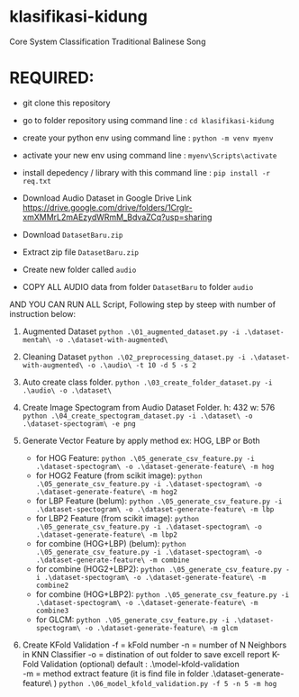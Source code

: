 # klasifikasi-kidung
Core System Classification Traditional Balinese Song

# REQUIRED:
- git clone this repository
- go to folder repository using command line : ```cd klasifikasi-kidung```
- create your python env using command line : ```python -m venv myenv```
- activate your new env using command line : ```myenv\Scripts\activate```
- install depedency / library with this command line : ```pip install -r req.txt```

- Download Audio Dataset in Google Drive Link https://drive.google.com/drive/folders/1Crglr-xmXMMrL2mAEzydWRmM_BdvaZCq?usp=sharing 
- Download ```DatasetBaru.zip```
- Extract zip file ```DatasetBaru.zip```
- Create new folder called ```audio```
- COPY ALL AUDIO data from folder ```DatasetBaru``` to folder ```audio```

AND YOU CAN RUN ALL Script, Following step by steep with number of instruction below:

1. Augmented Dataset
    ```python .\01_augmented_dataset.py -i .\dataset-mentah\ -o .\dataset-with-augmented\```

2. Cleaning Dataset
    ```python .\02_preprocessing_dataset.py -i .\dataset-with-augmented\ -o .\audio\ -t 10 -d 5 -s 2```

3.  Auto create class folder.
    ```python .\03_create_folder_dataset.py -i .\audio\ -o .\dataset\```

4. Create Image Spectogram from Audio Dataset Folder.
    h: 432
    w: 576
    ```python .\04_create_spectogram_dataset.py -i .\dataset\ -o .\dataset-spectogram\ -e png```

5. Generate Vector Feature by apply method ex: HOG, LBP or Both 
    * for HOG Feature:
    ```python .\05_generate_csv_feature.py -i .\dataset-spectogram\ -o .\dataset-generate-feature\ -m hog```
    * for HOG2 Feature (from scikit image):
    ```python .\05_generate_csv_feature.py -i .\dataset-spectogram\ -o .\dataset-generate-feature\ -m hog2```
    * for LBP Feature (belum):
    ```python .\05_generate_csv_feature.py -i .\dataset-spectogram\ -o .\dataset-generate-feature\ -m lbp```
    * for LBP2 Feature (from scikit image):
    ```python .\05_generate_csv_feature.py -i .\dataset-spectogram\ -o .\dataset-generate-feature\ -m lbp2```
    * for combine (HOG+LBP) (belum):
    ```python .\05_generate_csv_feature.py -i .\dataset-spectogram\ -o .\dataset-generate-feature\ -m combine```
    * for combine (HOG2+LBP2):
    ```python .\05_generate_csv_feature.py -i .\dataset-spectogram\ -o .\dataset-generate-feature\ -m combine2```
    * for combine (HOG+LBP2):
    ```python .\05_generate_csv_feature.py -i .\dataset-spectogram\ -o .\dataset-generate-feature\ -m combine3```
    * for GLCM:
    ```python .\05_generate_csv_feature.py -i .\dataset-spectogram\ -o .\dataset-generate-feature\ -m glcm```

3. Create KFold Validation
    -f = kFold number
    -n = number of N Neighbors in KNN Classifier
    -o = distination of out folder to save excell report K-Fold Validation (optional) default : .\model-kfold-validation\
    -m = method extract feature (it is find file in folder .\dataset-generate-feature\ )
    ```python .\06_model_kfold_validation.py -f 5 -n 5 -m hog```
